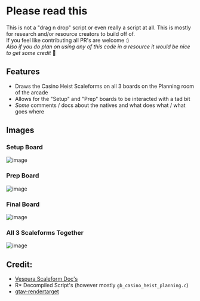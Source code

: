 # Please read this

This is not a "drag n drop" script or even really a script at all. This is mostly for research and/or resource creators to build off of.<br>If you feel like contributing all PR's are welcome :)<br>*Also if you do plan on using any of this code in a resource it would be nice to get some credit* 💝

## Features
- Draws the Casino Heist Scaleforms on all 3 boards on the Planning room of the arcade
- Allows for the "Setup" and "Prep" boards to be interacted with a tad bit
- *Some* comments / docs about the natives and what does what / what goes where

## Images
### Setup Board
![image](https://user-images.githubusercontent.com/66404074/179522904-087bfd7d-fa24-4190-a8be-9825d7f4d7ee.png)
### Prep Board
![image](https://user-images.githubusercontent.com/66404074/179523102-2755bfc5-de80-4022-bf75-4c0268555bc6.png)
### Final Board
![image](https://user-images.githubusercontent.com/66404074/179523205-4610ee2d-5709-4a1c-abce-023ca6de0d47.png)
### All 3 Scaleforms Together
![image](https://user-images.githubusercontent.com/66404074/179523285-b85f848e-9a09-41d5-bdc8-423c9b35dcc1.png)

## Credit:
- [Vespura Scaleform Doc's](https://www.vespura.com/fivem/scaleform/#CASINO_HEIST_BOARD_PREP)
- R* Decompiled Script's (however mostly `gb_casino_heist_planning.c`)
- [gtav-rendertarget](https://github.com/throwarray/gtav-rendertarget)
